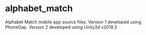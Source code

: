 # alphabet_match
Alphabet Match mobile app source files. Version 1 developed using PhoneGap. Version 2 developed using Unity3d v2019.3

